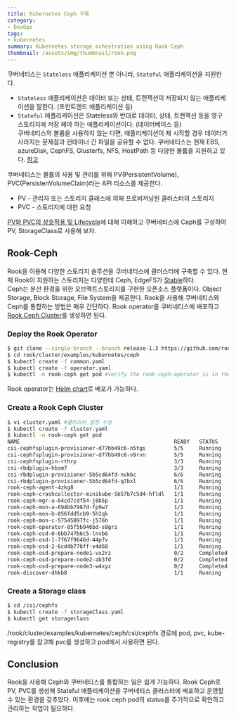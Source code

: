 ```yaml
---
title: Kubernetes Ceph 구축
category: 
- DevOps
tags:
- kubernetes
summary: Kubernetes storage ochestration using Rook-Ceph
thumbnail: /assets/img/thumbnail/rook.png
---
```

쿠버네티스는 `Stateless` 애플리케이션 뿐 아니라, `Stateful` 애플리케이션을 지원한다.
- `Stateless` 애플리케이션은 데이터 또는 상태, 트랜잭션이 저장되지 않는 애플리케이션을 말한다. (프런트엔드 애플리케이션 등)
- `Stateful` 애플리케이션은 Stateless와 반대로 데이터, 상태, 트랜잭션 등을 영구 스토리지에 저장 해야 하는 애플리케이션이다. (데이터베이스 등)  
쿠버네티스의 볼륨을 사용하지 않는 다면, 애플리케이션이 재 시작할 경우 데이터가 사라지는 문제점과 컨테이너 간 파일을 공유할 수 없다. 쿠버네티스는 현재 EBS, azureDisk, CephFS, Glusterfs, NFS, HostPath 등 다양한 볼륨을 지원하고 있다. [참고](https://kubernetes.io/docs/concepts/storage/volumes/)  

쿠버네티스는 볼륨의 사용 및 관리를 위해 PV(PersistentVolume), PVC(PersistenVolumeClaim)라는 API 리소스를 제공한다. 
- PV - 관리자 또는 스토리지 클래스에 의해 프로비저닝된 클러스터의 스토리지
- PVC - 스토리지에 대한 요청

[PV와 PVC의 상호작용 및 Lifecycle](https://kubernetes.io/docs/concepts/storage/persistent-volumes/)에 대해 이해하고 쿠버네티스에 Ceph를 구성하여 PV, StorageClass로 사용해 보자.

## Rook-Ceph
Rook을 이용해 다양한 스토리지 솔루션을 쿠버네티스에 클러스터에 구축할 수 있다. 현재 Rook이 지원하는 스토리지는 다양한데 Ceph, EdgeFS가 [Stable](https://github.com/rook/rook)하다.  
Ceph는 분산 환경을 위한 오브젝트스토리지를 구현한 오픈소스 플랫폼이다. Object Storage, Block Storage, File System을 제공한다.
Rook을 사용해 쿠버네티스와 Ceph를 통합하는 방법은 매우 간단하다. Rook operator를 쿠버네티스에 배포하고 [Rook Ceph Cluster]((https://rook.io/docs/rook/v1.3/ceph-quickstart.html))를 생성하면 된다.

### Deploy the Rook Operator
```bash
$ git clone --single-branch --branch release-1.3 https://github.com/rook/rook.git
$ cd rook/cluster/examples/kubernetes/ceph
$ kubectl create -f common.yaml
$ kubectl create -f operator.yaml
$ kubectl -n rook-ceph get pod #verify the rook-ceph-operator is in the `Running` state before proceeding
```
Rook operator는 [Helm chart](https://rook.io/docs/rook/v1.3/helm-operator.html)로 배포가 가능하다.

### Create a Rook Ceph Cluster
```bash
$ vi cluster.yaml #클러스터 설정 수정
$ kubectl create -f cluster.yaml
$ kubectl -n rook-ceph get pod
NAME                                                 READY   STATUS      RESTARTS   AGE
csi-cephfsplugin-provisioner-d77bb49c6-n5tgs         5/5     Running     0          140s
csi-cephfsplugin-provisioner-d77bb49c6-v9rvn         5/5     Running     0          140s
csi-cephfsplugin-rthrp                               3/3     Running     0          140s
csi-rbdplugin-hbsm7                                  3/3     Running     0          140s
csi-rbdplugin-provisioner-5b5cd64fd-nvk6c            6/6     Running     0          140s
csi-rbdplugin-provisioner-5b5cd64fd-q7bxl            6/6     Running     0          140s
rook-ceph-agent-4zkg8                                1/1     Running     0          140s
rook-ceph-crashcollector-minikube-5b57b7c5d4-hfldl   1/1     Running     0          105s
rook-ceph-mgr-a-64cd7cdf54-j8b5p                     1/1     Running     0          77s
rook-ceph-mon-a-694bb7987d-fp9w7                     1/1     Running     0          105s
rook-ceph-mon-b-856fdd5cb9-5h2qk                     1/1     Running     0          94s
rook-ceph-mon-c-57545897fc-j576h                     1/1     Running     0          85s
rook-ceph-operator-85f5b946bd-s8grz                  1/1     Running     0          92m
rook-ceph-osd-0-6bb747b6c5-lnvb6                     1/1     Running     0          23s
rook-ceph-osd-1-7f67f9646d-44p7v                     1/1     Running     0          24s
rook-ceph-osd-2-6cd4b776ff-v4d68                     1/1     Running     0          25s
rook-ceph-osd-prepare-node1-vx2rz                    0/2     Completed   0          60s
rook-ceph-osd-prepare-node2-ab3fd                    0/2     Completed   0          60s
rook-ceph-osd-prepare-node3-w4xyz                    0/2     Completed   0          60s
rook-discover-dhkb8                                  1/1     Running     0          140s
```

### Create a Storage class
```bash
$ cd /csi/cephfs
$ kubectl create -f storageClass.yaml
$ kubectl get storageclass
```
/rook/cluster/examples/kubernetes/ceph/csi/cephfs 경로에 pod, pvc, kube-registry를 참고해 pvc를 생성하고 pod에서 사용하면 된다.

## Conclusion
Rook을 사용해 Ceph와 쿠버네티스를 통합하는 일은 쉽게 가능하다. Rook Ceph로 PV, PVC를 생성해 Stateful 애플리케이션을 쿠버네티스 클러스터에 배포하고 운영할 수 있는 환경을 갖추었다.
이후에는 rook ceph pod의 status를 주기적으로 확인하고 관리하는 작업이 필요하다.